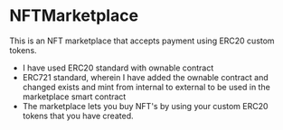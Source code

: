 # NFTMarketplace
This is an NFT marketplace that accepts payment using ERC20 custom tokens.

- I have used ERC20 standard with ownable contract
- ERC721 standard, wherein I have added the ownable contract and changed exists and mint from internal to external to be used in the marketplace smart contract
- The marketplace lets you buy NFT's by using your custom ERC20 tokens that you have created. 
